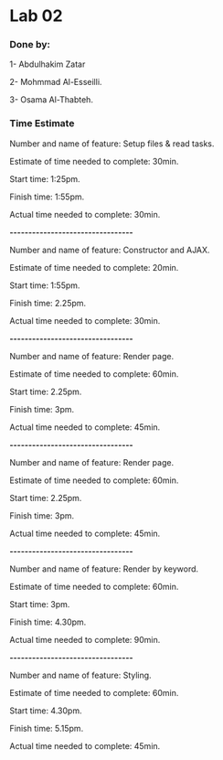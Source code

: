 # Lab 02

### Done by:
1- Abdulhakim Zatar

2- Mohmmad Al-Esseilli.

3- Osama Al-Thabteh.

### Time Estimate

Number and name of feature: Setup files & read tasks.

Estimate of time needed to complete: 30min.

Start time: 1:25pm.

Finish time: 1:55pm.

Actual time needed to complete: 30min.

**---------------------------------**

Number and name of feature: Constructor and AJAX.

Estimate of time needed to complete: 20min.

Start time: 1:55pm.

Finish time: 2.25pm.

Actual time needed to complete: 30min.

**---------------------------------**

Number and name of feature: Render page.

Estimate of time needed to complete: 60min.

Start time: 2.25pm.

Finish time: 3pm.

Actual time needed to complete: 45min.

**---------------------------------**

Number and name of feature: Render page.

Estimate of time needed to complete: 60min.

Start time: 2.25pm.

Finish time: 3pm.

Actual time needed to complete: 45min.

**---------------------------------**

Number and name of feature: Render by keyword.

Estimate of time needed to complete: 60min.

Start time: 3pm.

Finish time: 4.30pm.

Actual time needed to complete: 90min.

**---------------------------------**

Number and name of feature: Styling.

Estimate of time needed to complete: 60min.

Start time: 4.30pm.

Finish time: 5.15pm.

Actual time needed to complete: 45min.